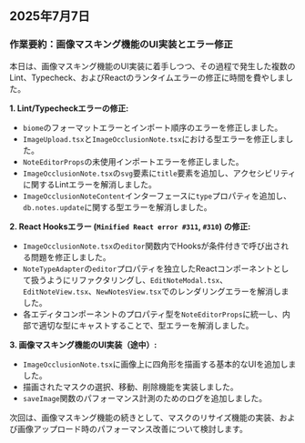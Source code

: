 ## 2025年7月7日

### 作業要約：画像マスキング機能のUI実装とエラー修正

本日は、画像マスキング機能のUI実装に着手しつつ、その過程で発生した複数のLint、Typecheck、およびReactのランタイムエラーの修正に時間を費やしました。

**1. Lint/Typecheckエラーの修正:**
*   `biome`のフォーマットエラーとインポート順序のエラーを修正しました。
*   `ImageUpload.tsx`と`ImageOcclusionNote.tsx`における型エラーを修正しました。
*   `NoteEditorProps`の未使用インポートエラーを修正しました。
*   `ImageOcclusionNote.tsx`の`svg`要素に`title`要素を追加し、アクセシビリティに関するLintエラーを解消しました。
*   `ImageOcclusionNoteContent`インターフェースに`type`プロパティを追加し、`db.notes.update`に関する型エラーを解消しました。

**2. React Hooksエラー (`Minified React error #311`, `#310`) の修正:**
*   `ImageOcclusionNote.tsx`の`editor`関数内でHooksが条件付きで呼び出される問題を修正しました。
*   `NoteTypeAdapter`の`editor`プロパティを独立したReactコンポーネントとして扱うようにリファクタリングし、`EditNoteModal.tsx`、`EditNoteView.tsx`、`NewNotesView.tsx`でのレンダリングエラーを解消しました。
*   各エディタコンポーネントのプロパティ型を`NoteEditorProps`に統一し、内部で適切な型にキャストすることで、型エラーを解消しました。

**3. 画像マスキング機能のUI実装（途中）:**
*   `ImageOcclusionNote.tsx`に画像上に四角形を描画する基本的なUIを追加しました。
*   描画されたマスクの選択、移動、削除機能を実装しました。
*   `saveImage`関数のパフォーマンス計測のためのログを追加しました。

次回は、画像マスキング機能の続きとして、マスクのリサイズ機能の実装、および画像アップロード時のパフォーマンス改善について検討します。
